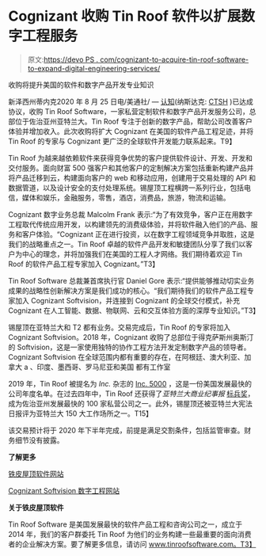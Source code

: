 # Cognizant 收购 Tin Roof 软件以扩展数字工程服务

> 原文:[https://devo PS . com/cognizant-to-acquire-tin-roof-software-to-expand-digital-engineering-services/](https://devops.com/cognizant-to-acquire-tin-roof-software-to-expand-digital-engineering-services/)

收购将提升美国的软件和数字产品开发专业知识

新泽西州蒂内克2020 年 8 月 25 日电/美通社/ — [认知](https://c212.net/c/link/?t=0&l=en&o=2895493-1&h=1837598484&u=https%3A%2F%2Fwww.cognizant.com%2F&a=Cognizant)(纳斯达克: [CTSH](https://www.prnewswire.com/news-releases/cognizant-to-acquire-tin-roof-software-to-expand-digital-engineering-services-301117362.html#financial-modal) )已达成协议，收购 Tin Roof Software，一家私营定制软件和数字产品开发服务公司，总部位于佐治亚州亚特兰大。Tin Roof 专注于创新的数字产品，帮助公司改善客户体验并增加收入。此次收购将扩大 Cognizant 在美国的软件产品工程足迹，并将 Tin Roof 的专家与 Cognizant 更广泛的全球软件开发能力联系起来。T9】

 Tin Roof 为越来越依赖软件来获得竞争优势的客户提供软件设计、开发、开发和交付服务。面向财富 500 强客户和其他客户的定制解决方案包括重新构建产品并将产品迁移到云，构建面向客户的 web 和移动应用，创建用于交易处理的 API 和数据管道，以及设计安全的支付处理系统。锡屋顶工程横跨一系列行业，包括电信，媒体和娱乐，金融服务，零售，酒店，消费品，旅游，物流和运输。

Cognizant 数字业务总裁 Malcolm Frank 表示:“为了有效竞争，客户正在用数字工程取代传统应用开发，以构建领先的消费级体验，并将软件融入他们的产品、服务和客户体验。“Cognizant 正在进行投资，以在数字工程领域竞争并取胜，这是我们的战略重点之一。Tin Roof 卓越的软件产品开发和敏捷团队分享了我们以客户为中心的理念，并将加强我们在美国的工程人才网络。我们期待着欢迎 Tin Roof 的软件产品工程专家加入 Cognizant。”T3】

Tin Roof Software 总裁兼首席执行官 Daniel Gore 表示:“提供能够推动切实业务成果的战略性创新解决方案是我们成功的核心。“我们期待我们的软件产品工程专家加入 Cognizant Softvision，并连接到 Cognizant 的全球交付模式，补充 Cognizant 在人工智能、数据、物联网、云和交互体验方面的深厚专业知识。”T3】

锡屋顶在亚特兰大和 T2 都有业务。交易完成后，Tin Roof 的专家将加入 Cognizant Softvision。2018 年，Cognizant 收购了总部位于得克萨斯州奥斯汀的 Softvision，这是一家使用独特的协作工程方法开发定制数字产品的领导者。Cognizant Softvision 在全球范围内都有重要的存在，在阿根廷、澳大利亚、加拿大<wbr> a 、印度、墨西哥、罗马尼亚和美国 都有工作室

2019 年，Tin Roof 被提名为 *Inc.* 杂志的 [Inc. 5000](https://c212.net/c/link/?t=0&l=en&o=2895493-1&h=3680223831&u=https%3A%2F%2Fwww.inc.com%2Finc5000%2F2019%2Ftop-private-companies-2019-inc5000.html&a=Inc.+5000) ，这是一份美国发展最快的公司年度名单。在过去四年中，Tin Roof 还获得了*亚特兰大商业纪事报* [标兵奖](https://c212.net/c/link/?t=0&l=en&o=2895493-1&h=2391646213&u=https%3A%2F%2Fwww.bizjournals.com%2Fatlanta%2Fnews%2F2020%2F08%2F07%2Fonetrust-pacesetters-2020.html&a=Pacesetter+Award)，成为佐治亚州发展最快的 100 家私营公司之一。此外，锡屋顶还被亚特兰大宪法日报评为亚特兰大 150 大工作场所之一。T15】

该交易预计将于 2020 年下半年完成，前提是满足交割条件，包括监管审查。财务细节没有披露。

**了解更多**

[铁皮屋顶软件网站](https://c212.net/c/link/?t=0&l=en&o=2895493-1&h=4284126854&u=https%3A%2F%2Ftinroofsoftware.com%2F&a=Tin+Roof+Software+website)

[Cognizant Softvision 数字工程网站](https://c212.net/c/link/?t=0&l=en&o=2895493-1&h=3452829490&u=https%3A%2F%2Fwww.cognizantsoftvision.com%2F&a=Cognizant+Softvision+Digital+Engineering+website)

**关于铁皮屋顶软件**

Tin Roof Software 是美国发展最快的软件产品工程和咨询公司之一，成立于 2014 年，我们的客户群委托 Tin Roof 为他们的业务构建一些最重要的面向消费者的企业解决方案。要了解更多信息，请访问 www.tinroofsoftware.com。T3】